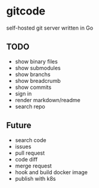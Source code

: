 # gitcode
self-hosted git server written in Go

## TODO

* show binary files
* show submodules
* show branchs
* show breadcrumb
* show commits
* sign in
* render markdown/readme
* search repo

## Future

* search code
* issues
* pull request
* code diff
* merge request
* hook and build docker image
* publish with k8s